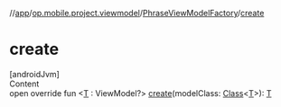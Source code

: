 //[app](../../../index.md)/[op.mobile.project.viewmodel](../index.md)/[PhraseViewModelFactory](index.md)/[create](create.md)



# create  
[androidJvm]  
Content  
open override fun <[T](create.md) : ViewModel?> [create](create.md)(modelClass: [Class](https://docs.oracle.com/javase/8/docs/api/java/lang/Class.html)<[T](create.md)>): [T](create.md)  



